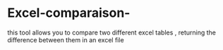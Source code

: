 # Excel-comparaison-
this tool allows you to compare two different excel tables , returning the difference between them in an excel file
